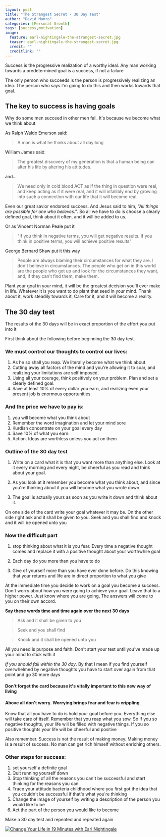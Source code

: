 ```yaml
---
layout: post
title: "The Strangest Secret - 30 Day Test"
author: "David Munro"
categories: [Personal Growth]
tags: [success,motivation]
image:
  feature: earl-nightingale-the-strangest-secret.jpg
  teaser: earl-nightingale-the-strangest-secret.jpg
  credit: ""
  creditlink: ""
---
```


Success is the progressive realization of a worthy ideal. Any man working towards a predetermined goal is a success, if not a failure

The only person who succeeds is the person is progressively realizing an idea. The person who says I'm going to do this and then works towards that goal.

## The key to success is having goals

Why do some men succeed in other men fail. It's because we become what we think about.

As Ralph Waldo Emerson said:
> A man is what he thinks about all day long

William James said:
> The greatest discovery of my generation is that a human being can alter his life by altering his attitudes.

and...

> We need only in cold blood ACT as if the thing in question were real, and keep acting as if it were real, and it will infallibly end by growing into such a connection with our life that it will become real.

Even our great savior endorsed success. And Jesus said to him, *"All things are possible for one who believes."*. So all we have to do is choose a clearly defined goal, think about it often, and it will be added to us.

Or as Vincent Norman Peale put it
>"If you think in negative terms, you will get negative results. If you think in positive terms, you will achieve positive results"

George Bernard Shaw put it this way
> People are always blaming their circumstances for what they are. I don't believe in circumstances. The people who get on in this world are the people who get up and look for the circumstances they want, and, if they can't find them, make them.

Plant your goal in your mind, it will be the greatest decision you'll ever make in life. Whatever it is you want to do plant that seed in your mind. Thank about it, work steadily towards it, Care for it, and it will become a reality.


## The 30 day test
The results of the 30 days will be in exact proportion of the effort you put into it

First think about the following before beginning the 30 day test.

### We must control our thoughts to control our lives:
1. As he so shall you reap. We literally become what we think about.
2. Cutting away all factors of the mind and you're allowing it to soar, and realizing your limitations are self imposed.
3. Using all your courage, think positively on your problem. Plan and set a clearly defined goal.
4. Save at least 10% of every dollar you earn, and realizing even your present job is enormous opportunities.


### And the price we have to pay is:
1. you will become what you think about
2. Remember the word imagination and let your mind sore
3. Kurdish concentrate on your goal every day
4. Save 10% of what you earn 
5. Action. Ideas are worthless unless you act on them


### Outline of the 30 day test

1. Write on a card what it is that you want more than anything else. Look at it every morning and every night, be cheerful as you read and think about your goal.

2. As you look at it remember you become what you think about, and since you're thinking about it you will become what you wrote down.

3. The goal is actually yours as soon as you write it down and think about it.

On one side of the card write your goal whatever it may be. On the other side right ask and it shall be given to you. Seek and you shall find and knock and it will be opened unto you


### Now the difficult part

1. stop thinking about what it is you fear. Every time a negative thought comes and replace it with a positive thought about your worthwhile goal

2. Each day do you more than you have to do

3. Give of yourself more than you have ever done before. Do this knowing that your returns and life are in direct proportion to what you give


At the immediate time you decide to work on a goal you become a success. Don't worry about how you were going to achieve your goal. Leave that to a higher power. Just know where you are going, The answers will come to you on their own accord. 

__Say these words time and time again over the next 30 days__

> Ask and it shall be given to you

> Seek and you shall find

> Knock and it shall be opened unto you

All you need is purpose and faith. Don't start your test until you've made up your mind to stick with it

*If you should fail within the 30 day*. By that I mean if you find yourself overwhelmed by negative thoughts you have to start over again from that point and go 30 more days

#### Don't forget the card because it's vitally important to this new way of living

#### Above all don't worry. Worrying brings fear and fear is crippling

Know that all you have to do is hold your goal before you. Everything else will take care of itself. Remember that you reap what you sow. So if you so negative thoughts, your life will be filled with negative things. If you so positive thoughts your life will be cheerful and positive

Also remember. Success is not the result of making money. Making money is a result of success. No man can get rich himself without enriching others.


### Other steps for success:
1. set yourself a definite goal
2. Quit running yourself down 
3. Stop thinking of all the reasons you can't be successful and start thinking for the reasons you can
4. Trace your attitude bacteria childhood where you first got the idea that you couldn't be successful if that's what you're thinking
5. Change the image of yourself by writing a description of the person you would like to be
6. Act the part of the person you would like to become

Make a 30 day test and repeated and repeated again

[![Change Your Life in 19 Minutes with Earl Nightingale](http://livesensical.com/wp-content/uploads/2015/12/nightingale-ss-cover.jpg)](https://www.youtube.com/watch?v=EFhkdzj-x80)

